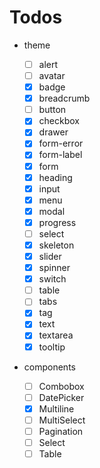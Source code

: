 # Todos

- theme

  - [ ] alert
  - [ ] avatar
  - [x] badge
  - [x] breadcrumb
  - [ ] button
  - [x] checkbox
  - [x] drawer
  - [x] form-error
  - [x] form-label
  - [x] form
  - [x] heading
  - [x] input
  - [x] menu
  - [x] modal
  - [x] progress
  - [ ] select
  - [x] skeleton
  - [x] slider
  - [x] spinner
  - [x] switch
  - [ ] table
  - [ ] tabs
  - [x] tag
  - [x] text
  - [x] textarea
  - [x] tooltip

- components
  - [ ] Combobox
  - [ ] DatePicker
  - [x] Multiline
  - [ ] MultiSelect
  - [ ] Pagination
  - [ ] Select
  - [ ] Table

